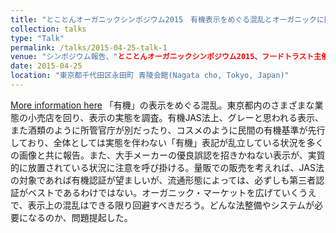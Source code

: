 ```yaml
---
title: "とことんオーガニックシンポジウム2015　有機表示をめぐる混乱とオーガニックに関する消費者意識 (Totonton Organic Symposium 2015:Confusion over Organic Labelling and Consumer Attitudes towards "Organic")"
collection: talks
type: "Talk"
permalink: /talks/2015-04-25-talk-1
venue: "シンポジウム報告、"とことんオーガニックシンポジウム2015、フードトラスト主催Conference proceedings talk, "
date: 2015-04-25
location: "東京都千代田区永田町 青陵会館(Nagata cho, Tokyo, Japan)"
---
```


[More information here](https://www.food-trust.jp/tokoton2015/program.html)
「有機」の表示をめぐる混乱。東京都内のさまざまな業態の小売店を回り、表示の実態を調査。有機JAS法上、グレーと思われる表示、また酒類のように所管官庁が別だったり、コスメのように民間の有機基準が先行しており、全体としては実態を伴わない「有機」表記が乱立している状況を多くの画像と共に報告。また、大手メーカーの優良誤認を招きかねない表示が、実質的に放置されている状況に注意を呼び掛ける。量販での販売を考えれば、JAS法の対象であれば有機認証が望ましいが、流通形態によっては、必ずしも第三者認証がベストであるわけではない。オーガニック・マーケットを広げていくうえで、表示上の混乱はできる限り回避すべきだろう。どんな法整備やシステムが必要になるのか、問題提起した。
